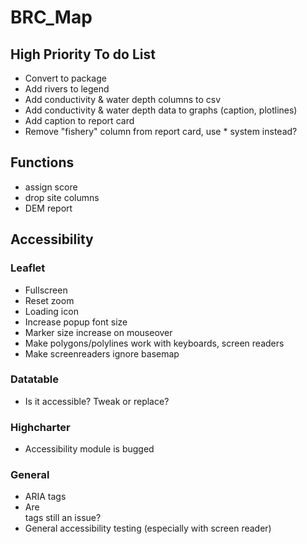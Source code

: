 # BRC_Map

## High Priority To do List
- Convert to package
- Add rivers to legend
- Add conductivity & water depth columns to csv
- Add conductivity & water depth data to graphs (caption, plotlines)
- Add caption to report card
- Remove "fishery" column from report card, use * system instead?

## Functions
- assign score
- drop site columns
- DEM report

## Accessibility
### Leaflet
- Fullscreen
- Reset zoom
- Loading icon
- Increase popup font size
- Marker size increase on mouseover
- Make polygons/polylines work with keyboards, screen readers
- Make screenreaders ignore basemap 
### Datatable
- Is it accessible? Tweak or replace?
### Highcharter
- Accessibility module is bugged
### General
- ARIA tags
- Are <div> tags still an issue?
- General accessibility testing (especially with screen reader)
